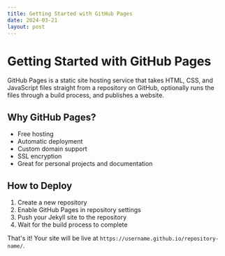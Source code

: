 ```yaml
---
title: Getting Started with GitHub Pages
date: 2024-03-21
layout: post
---
```


# Getting Started with GitHub Pages

GitHub Pages is a static site hosting service that takes HTML, CSS, and JavaScript files straight from a repository on GitHub, optionally runs the files through a build process, and publishes a website.

## Why GitHub Pages?

- Free hosting
- Automatic deployment
- Custom domain support
- SSL encryption
- Great for personal projects and documentation

## How to Deploy

1. Create a new repository
2. Enable GitHub Pages in repository settings
3. Push your Jekyll site to the repository
4. Wait for the build process to complete

That's it! Your site will be live at `https://username.github.io/repository-name/`. 